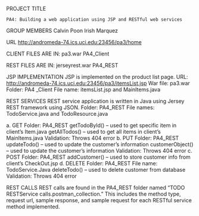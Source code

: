 PROJECT TITLE

    PA4: Building a web application using JSP and RESTful web services


GROUP MEMBERS
    Calvin Poon
    Irish Marquez


URL
    http://andromeda-74.ics.uci.edu:23456/pa3/home


CLIENT FILES ARE IN:
    pa3.war
    PA4_Client
    
    
REST FILES ARE IN:
    jerseyrest.war
    PA4_REST


JSP IMPLEMENTATION
JSP is implemented on the product list page. 
URL: http://andromeda-74.ics.uci.edu:23456/pa3/itemsList.jsp
War file: pa3.war
Folder: PA4 _Client
File name: itemsList.jsp and MainItems.java


REST SERVICES
REST service application is written in Java using Jersey REST framework using JSON.
Folder: PA4_REST
File names: TodoService.java and TodoResource.java

a. GET
    Folder: PA4_REST
    getTodoById() – used to get specific item in client’s Item.java 
    getAllTodos() – used to get all items in client’s MainItems.java
    Validation: Throws 404 error
b. PUT
    Folder: PA4_REST
    updateTodo() – used to update the customer’s information
    customerObject() – used to update the customer’s information
    Validation: Throws 404 error
c. POST
    Folder: PA4_REST
    addCustomer() – used to store customer info from client’s CheckOut.jsp
d. DELETE
    Folder: PA4_REST
    File name: TodoService.Java
    deleteTodo() – used to delete customer from database
    Validation: Throws 404 error


REST CALLS
REST calls are found in the PA4_REST folder named “TODO RESTService calls.postman_collection.” 
This includes the method type, request url, sample response, and sample request for each RESTful 
service method implemented.





